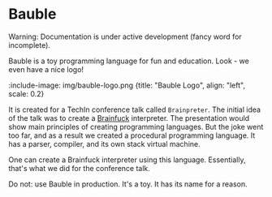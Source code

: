 # Bauble

Warning: Documentation is under active development (fancy word for incomplete). 

Bauble is a toy programming language for fun and education.
Look - we even have a nice logo!

:include-image: img/bauble-logo.png {title: "Bauble Logo", align: "left", scale: 0.2}

It is created for a TechIn conference talk called `Brainpreter`.
The initial idea of the talk was to create a [Brainfuck](https://esolangs.org/wiki/Brainfuck) interpreter.
The presentation would show main principles of creating programming languages.
But the joke went too far, and as a result we created a procedural programming language.
It has a parser, compiler, and its own stack virtual machine. 

One can create a Brainfuck interpreter using this language.
Essentially, that's what we did for the conference talk.

Do not: use Bauble in production. It's a toy. It has its name for a reason. 